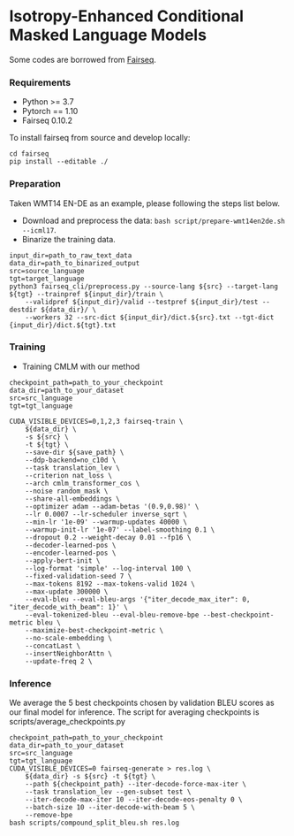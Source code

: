 # Isotropy-Enhanced Conditional Masked Language Models
Some codes are borrowed from [Fairseq](https://github.com/pytorch/fairseq).

### Requirements

* Python >= 3.7
* Pytorch == 1.10
* Fairseq 0.10.2

To install fairseq from source and develop locally:

```shell
cd fairseq
pip install --editable ./
```



### Preparation
Taken WMT14 EN-DE as an example, please following the steps list below.

- Download and preprocess the data: `bash script/prepare-wmt14en2de.sh --icml17`.
- Binarize the training data.

```
input_dir=path_to_raw_text_data
data_dir=path_to_binarized_output
src=source_language
tgt=target_language
python3 fairseq_cli/preprocess.py --source-lang ${src} --target-lang ${tgt} --trainpref ${input_dir}/train \
    --validpref ${input_dir}/valid --testpref ${input_dir}/test --destdir ${data_dir}/ \
    --workers 32 --src-dict ${input_dir}/dict.${src}.txt --tgt-dict {input_dir}/dict.${tgt}.txt
```



### Training

* Training CMLM with our method
```shell
checkpoint_path=path_to_your_checkpoint
data_dir=path_to_your_dataset
src=src_language
tgt=tgt_language

CUDA_VISIBLE_DEVICES=0,1,2,3 fairseq-train \
    ${data_dir} \
    -s ${src} \
    -t ${tgt} \
    --save-dir ${save_path} \
    --ddp-backend=no_c10d \
    --task translation_lev \
    --criterion nat_loss \
    --arch cmlm_transformer_cos \
    --noise random_mask \
    --share-all-embeddings \
    --optimizer adam --adam-betas '(0.9,0.98)' \
    --lr 0.0007 --lr-scheduler inverse_sqrt \
    --min-lr '1e-09' --warmup-updates 40000 \
    --warmup-init-lr '1e-07' --label-smoothing 0.1 \
    --dropout 0.2 --weight-decay 0.01 --fp16 \
    --decoder-learned-pos \
    --encoder-learned-pos \
    --apply-bert-init \
    --log-format 'simple' --log-interval 100 \
    --fixed-validation-seed 7 \
    --max-tokens 8192 --max-tokens-valid 1024 \
    --max-update 300000 \
    --eval-bleu --eval-bleu-args '{"iter_decode_max_iter": 0, "iter_decode_with_beam": 1}' \
    --eval-tokenized-bleu --eval-bleu-remove-bpe --best-checkpoint-metric bleu \
    --maximize-best-checkpoint-metric \
    --no-scale-embedding \
    --concatLast \
    --insertNeighborAttn \
    --update-freq 2 \
```



### Inference

We average the 5 best checkpoints chosen by validation BLEU scores as our final model for inference. The script for averaging checkpoints is scripts/average_checkpoints.py

```shell
checkpoint_path=path_to_your_checkpoint
data_dir=path_to_your_dataset
src=src_language
tgt=tgt_language
CUDA_VISIBLE_DEVICES=0 fairseq-generate > res.log \
    ${data_dir} -s ${src} -t ${tgt} \
    --path ${checkpoint_path} --iter-decode-force-max-iter \
    --task translation_lev --gen-subset test \
    --iter-decode-max-iter 10 --iter-decode-eos-penalty 0 \
    --batch-size 10 --iter-decode-with-beam 5 \
    --remove-bpe
bash scripts/compound_split_bleu.sh res.log
```

